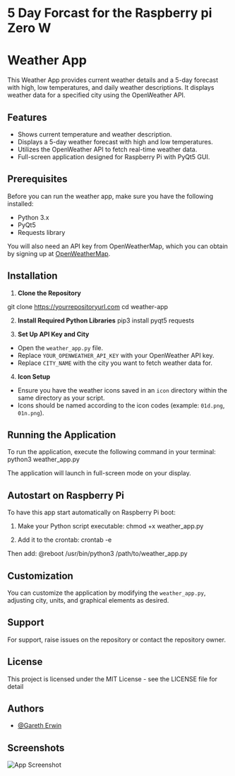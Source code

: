 
# 5 Day Forcast for the Raspberry pi Zero W

# Weather App

This Weather App provides current weather details and a 5-day forecast with high, low temperatures, and daily weather descriptions. It displays weather data for a specified city using the OpenWeather API.

## Features

- Shows current temperature and weather description.
- Displays a 5-day weather forecast with high and low temperatures.
- Utilizes the OpenWeather API to fetch real-time weather data.
- Full-screen application designed for Raspberry Pi with PyQt5 GUI.

## Prerequisites
Before you can run the weather app, make sure you have the following installed:
- Python 3.x
- PyQt5
- Requests library

You will also need an API key from OpenWeatherMap, which you can obtain by signing up at [OpenWeatherMap](https://openweathermap.org/api).

## Installation

1. **Clone the Repository**

git clone https://yourrepositoryurl.com cd weather-app

2. **Install Required Python Libraries**
pip3 install pyqt5 requests

3. **Set Up API Key and City**
- Open the `weather_app.py` file.
- Replace `YOUR_OPENWEATHER_API_KEY` with your OpenWeather API key.
- Replace `CITY_NAME` with the city you want to fetch weather data for.

4. **Icon Setup**
- Ensure you have the weather icons saved in an `icon` directory within the same directory as your script.
- Icons should be named according to the icon codes (example: `01d.png`, `01n.png`).

## Running the Application

To run the application, execute the following command in your terminal:
python3 weather_app.py

The application will launch in full-screen mode on your display.

## Autostart on Raspberry Pi

To have this app start automatically on Raspberry Pi boot:

1. Make your Python script executable:
chmod +x weather_app.py

2. Add it to the crontab:
crontab -e

Then add:
@reboot /usr/bin/python3 /path/to/weather_app.py

## Customization

You can customize the application by modifying the `weather_app.py`, adjusting city, units, and graphical elements as desired.

## Support

For support, raise issues on the repository or contact the repository owner.

## License

This project is licensed under the MIT License - see the LICENSE file for detail

## Authors

- [@Gareth Erwin](https://www.github.com/shanker511)


## Screenshots

![App Screenshot](https://i.postimg.cc/tgJbgZ1Y/weather.png)

